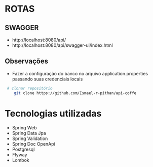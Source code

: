 # ROTAS

## SWAGGER

-   http://localhost:8080/api/
-   http://localhost:8080/api/swagger-ui/index.html
 

## Observações

- Fazer a configuração do banco no arquivo application.properties passando suas credenciais locais


```bash
 # clonar repositório
    git clone https://github.com/Ismael-r-pithan/api-coffe
```

# Tecnologias utilizadas
-   Spring Web
-   Spring Data Jpa
-   Spring Validation
-   Spring Doc OpenApi
-   Postgresql
-   Flyway
-   Lombok